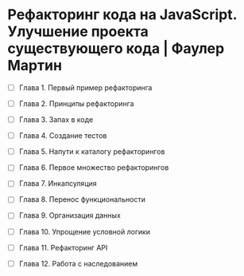 # Рефакторинг кода на JavaScript. Улучшение проекта существующего кода | Фаулер Мартин

- [ ] Глава 1.  Первый пример рефакторинга
- [ ] Глава 2.  Принципы рефакторинга
- [ ] Глава 3.  Запах в коде
- [ ] Глава 4.  Создание тестов
- [ ] Глава 5.  Напути к каталогу рефакторингов
- [ ] Глава 6.  Первое множество рефакторингов
- [ ] Глава 7.  Инкапсуляция
- [ ] Глава 8.  Перенос функциональности
- [ ] Глава 9.  Организация данных
- [ ] Глава 10. Упрощение условной логики
- [ ] Глава 11. Рефакторинг API
- [ ] Глава 12. Работа с наследованием

